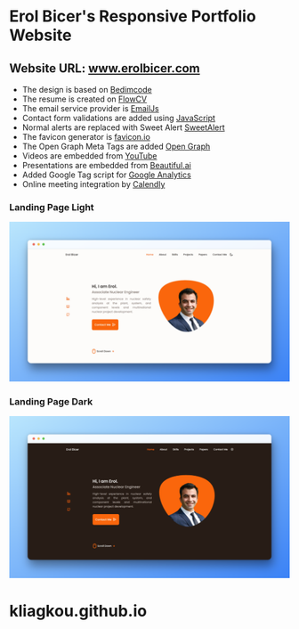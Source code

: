 # Erol Bicer's Responsive Portfolio Website
## Website URL: www.erolbicer.com

- The design is based on [Bedimcode](https://github.com/bedimcode)
- The resume is created on [FlowCV](https://flowcv.com/)
- The email service provider is [EmailJs](https://www.emailjs.com/)
- Contact form validations are added using [JavaScript](https://www.youtube.com/watch?v=fz8bwvn9lA4) 
- Normal alerts are replaced with Sweet Alert [SweetAlert](https://sweetalert.js.org)
- The favicon generator is [favicon.io](https://favicon.io/favicon-generator/)
- The Open Graph Meta Tags are added [Open Graph](https://ogp.me/)
- Videos are embedded from [YouTube](https://www.youtube.com)
- Presentations are  embedded from [Beautiful.ai](https://www.beautiful.ai)
- Added Google Tag script for [Google Analytics](https://analytics.google.com)
- Online meeting integration by [Calendly](https://calendly.com/)

### Landing Page Light

![preview img](./assets/snaps/light.png)

### Landing Page Dark

![preview img](./assets/snaps/dark.png)

# kliagkou.github.io
